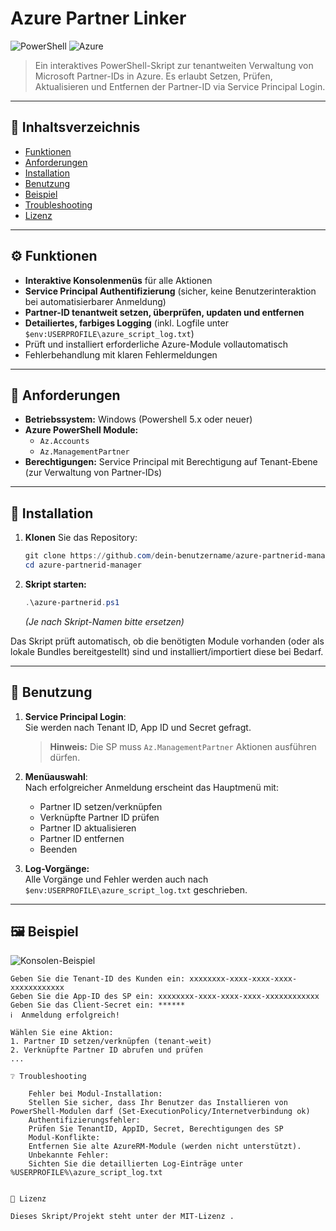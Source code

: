 # Azure Partner Linker

![PowerShell](https://img.shields.io/badge/Powershell-v5%2B-blue?logo=powershell)
![Azure](https://img.shields.io/badge/Azure-ManagementPartner-blue?logo=microsoft-azure)

> Ein interaktives PowerShell-Skript zur tenantweiten Verwaltung von Microsoft Partner-IDs in Azure. Es erlaubt Setzen, Prüfen, Aktualisieren und Entfernen der Partner-ID via Service Principal Login.

---

## 📝 Inhaltsverzeichnis

- [Funktionen](#funktionen)
- [Anforderungen](#anforderungen)
- [Installation](#installation)
- [Benutzung](#benutzung)
- [Beispiel](#beispiel)
- [Troubleshooting](#troubleshooting)
- [Lizenz](#lizenz)

---

## ⚙️ Funktionen

- **Interaktive Konsolenmenüs** für alle Aktionen
- **Service Principal Authentifizierung** (sicher, keine Benutzerinteraktion bei automatisierbarer Anmeldung)
- **Partner-ID tenantweit setzen, überprüfen, updaten und entfernen**
- **Detailiertes, farbiges Logging** (inkl. Logfile unter `$env:USERPROFILE\azure_script_log.txt`)
- Prüft und installiert erforderliche Azure-Module vollautomatisch
- Fehlerbehandlung mit klaren Fehlermeldungen

---

## 🧩 Anforderungen

- **Betriebssystem:** Windows (Powershell 5.x oder neuer)
- **Azure PowerShell Module:** 
  - `Az.Accounts`
  - `Az.ManagementPartner`
- **Berechtigungen:** Service Principal mit Berechtigung auf Tenant-Ebene  
  (zur Verwaltung von Partner-IDs)

---

## 🔧 Installation

1. **Klonen** Sie das Repository:
    ```powershell
    git clone https://github.com/dein-benutzername/azure-partnerid-manager.git
    cd azure-partnerid-manager
    ```

2. **Skript starten:**  
    ```powershell
    .\azure-partnerid.ps1
    ```
    *(Je nach Skript-Namen bitte ersetzen)*

Das Skript prüft automatisch, ob die benötigten Module vorhanden (oder als lokale Bundles bereitgestellt) sind und installiert/importiert diese bei Bedarf.

---

## 🚀 Benutzung

1. **Service Principal Login**:  
   Sie werden nach Tenant ID, App ID und Secret gefragt.
   > **Hinweis:** Die SP muss `Az.ManagementPartner` Aktionen ausführen dürfen.

2. **Menüauswahl**:  
   Nach erfolgreicher Anmeldung erscheint das Hauptmenü mit:
   - Partner ID setzen/verknüpfen
   - Verknüpfte Partner ID prüfen
   - Partner ID aktualisieren
   - Partner ID entfernen
   - Beenden

3. **Log-Vorgänge:**  
   Alle Vorgänge und Fehler werden auch nach `$env:USERPROFILE\azure_script_log.txt` geschrieben.

---

## 🖼️ Beispiel

![Konsolen-Beispiel](docs/screenshot-demo.png) <!-- Füge z.B. einen Screenshot hinzu -->

```text
Geben Sie die Tenant-ID des Kunden ein: xxxxxxxx-xxxx-xxxx-xxxx-xxxxxxxxxxxx
Geben Sie die App-ID des SP ein: xxxxxxxx-xxxx-xxxx-xxxx-xxxxxxxxxxxx
Geben Sie das Client-Secret ein: ******
ℹ️  Anmeldung erfolgreich!

Wählen Sie eine Aktion:
1. Partner ID setzen/verknüpfen (tenant-weit)
2. Verknüpfte Partner ID abrufen und prüfen
...

❔ Troubleshooting 

    Fehler bei Modul-Installation:
    Stellen Sie sicher, dass Ihr Benutzer das Installieren von PowerShell-Modulen darf (Set-ExecutionPolicy/Internetverbindung ok)
    Authentifizierungsfehler:
    Prüfen Sie TenantID, AppID, Secret, Berechtigungen des SP
    Modul-Konflikte:
    Entfernen Sie alte AzureRM-Module (werden nicht unterstützt).
    Unbekannte Fehler:
    Sichten Sie die detaillierten Log-Einträge unter %USERPROFILE%\azure_script_log.txt
     

📜 Lizenz 

Dieses Skript/Projekt steht unter der MIT-Lizenz . 
